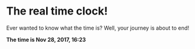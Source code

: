 # The real time clock!

Ever wanted to know what the time is? Well, your journey is about to end!

**The time is Nov 28, 2017, 16:23**